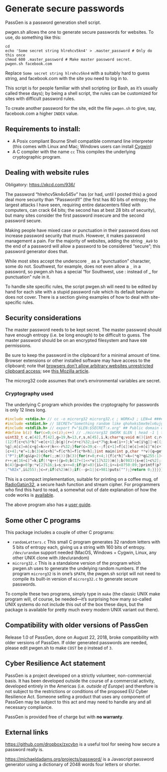 # Generate secure passwords

PassGen is a password generation shell script.

pwgen.sh allows the one to generate secure passwords for websites. 
To use, do something like this:

```
cd
echo 'Some secret string hlrehcv5kn4' > .master_password # Only do this once
chmod 600 .master_password # Make master password secret. 
pwgen.sh facebook.com
```

Replace `Some secret string hlrehcv5kn4` with a suitably hard to guess
string, and facebook.com with the site you need to log in to.

This script is for people familiar with shell scripting (or Bash, as
it’s usually called these days); by being a shell script, the rules can
be customized for sites with difficult password rules.

To create another password for the site, edit the file `pwgen.sh`
to give, say, facebook.com a higher `INDEX` value.

## Requirements to install:

* A Posix compliant Bourne Shell compatible command line interpreter
  (this comes with Linux and Mac; Windows users can install 
   [Cygwin](https://cygwin.com))
* A C compiler with the name `cc`  This compiles the underlying
  cryptographic program.

## Dealing with website rules

Obligatory: https://xkcd.com/936/

The password “hlrehcv5kn4o545v” has (or had, until I posted this)
a good deal more security than “Password1!” (the first has 80 bits of
entropy; the largest attacks I have seen, requiring entire datacenters
filled with computers, can crack 64 bits; the second has at best 28 bits
of security), but many sites consider the first password insecure and
the second password secure.

Making people have mixed case or punctuation in their password does
not increase password security that much. However, it makes password
management a pain.  For the majority of websites, adding the string
`_Aa9` to the end of a password will allow a password to be considered
“secure”; this password generator does that.

While most sites accept the underscore `_` as a “punctuation”
character, some do not.  Southwest, for example, does not even allow a `_`
in a password, so pwgen.sh has a special “for Southwest, use : instead 
of _ for punctuation” rule in it.

To handle site specific rules, the script pwgen.sh will need to be
edited by hand for each site with a stupid password rule which 
its default behavior does not cover.  There is a section giving
examples of how to deal with site-specific rules.

## Security considerations

The master password needs to be kept secret.  The master password 
should have enough entropy (i.e. be long enough) to be difficult 
to guess.  The master password should be on an encrypted filesystem
and have `600` permissions.

Be sure to keep the password in the clipboard for a minimal amount
of time.  Browser extensions or other installed software may have
access to the clipboard; note that [browsers don’t allow arbitrary
websites unrestricted clipboard access](https://www.lucidchart.com/techblog/2014/12/02/definitive-guide-copying-pasting-javascript/); see [this
Mozilla article](http://kb.mozillazine.org/Granting_JavaScript_access_to_the_clipboard).

The microrg32 code assumes that one’s environmental variables are secret.  

### Cryptography used

The underlying C program which provides the cryptography for passwords is
only 12 lines long.

```c
#include <stdio.h> // cc -o microrg32 microrg32.c ; WORK=3 ; LEN=4 #######
#include <stdint.h> // SECRET="Something random like qhohxks5mx9elv6ujgx3"
#include <stdlib.h> // export P="$LEN:$SECRET:x.org" ## Public domain code
#define b(z) for(c=0;c<(z);c++) // ./microrg32 $WORK $LEN | head -1 | tail
uint32_t c,e[42],f[42],g=19,h=13,r,s,n[45],i,k;char*q;void m(){int c;r=0;b
(12)f[c+c%3*h]^=e[c+1];b(g){r=(r+c)%32;i=c*7%g;k=e[i++];k^=e[i%g]|~e[(i+1)
%g];n[c]=n[c+g]=k>>r|k<<-r%32;}for(c=39;c--;f[c+1]=f[c])e[c]=n[c]^n[c+1]^n
[c+4];*e^=1;b(3)e[c+h]^=f[c*h]=f[c*h+h];}int main(int p,char **v){q=getenv
("P");if(q&&p>2){for(;;m()){b(3){for(r=0;r<4;){f[c*h]^=k=(*q?*q&255:1)<<8*
r++;e[16+c]^=k;if(!*q++){p=0;b(17+(1<<*v[1]%32))m();b(983){s=e[1+c%2];r=c;
b(4){p=p>0?p:*v[2]%16;i=s;s>>=8;if(p!=0){i&=31;i+=i<8?50:89;}printf(p?"%c"
:"%02x",i&255);}c=r;if(c%2)m();if(--p<1||c>981)puts("");}return 0;}}}}}}//
```

This is a compact implementation, suitable for printing on a coffee mug, of 
[RadioGatún32](http://radiogatun.noekeon.org/), a secure hash function and 
stream cipher.  For programmers who find this hard to read, a somewhat out
of date explanation of how the code works is 
[available](https://github.com/samboy/rg32hash/blob/master/C/nanorg32.md).

The above program also has a 
[user guide](https://github.com/samboy/passgen/blob/master/microrg32.md).

## Some other C programs

This package includes a couple of other C programs:

* `randomLetters.c`  This small C program generates 32 random letters
  with 5 bits of entropy each, giving us a string with 160 bits of
  entropy.  `/dev/urandom` support needed (MacOS, Windows + Cygwin, Linux,
  any other UNIX clone with /dev/urandom)
* `microrg32.c`  This is a standalone version of the program which pwgen.sh
  uses to generate the undelying random numbers.  If the program `microrg32`
  is in one’s `$PATH`, the pwgen.sh script will not need to compile its
  built-in version of `microrg32.c` to generate secure passwords.

To compile these two programs, simply type in `make` (the classic UNIX
make program will, of course, be needed—it’s surprising how many so-called
UNIX systems do not include this out of the box these days, but the package
is available for pretty much every modern UNIX variant out there).

## Compatibility with older versions of PassGen

Release 1.0 of PassGen, done on August 22, 2018, broke compatibility
with older versions of PassGen.  If older generated passwords are needed,
please edit pwgen.sh to make `COST` be `@` instead of `3`.

## Cyber Resilience Act statement

PassGen is a project developed on a strictly volunteer, non-commercial
basis.  It has been developed outside the course of a commercial
activity, developed entirely in the Americas (i.e. *outside of Europe*)
and therefore is not subject to the restrictions or conditions of the
proposed EU Cyber Resilience Act.  Someone selling a product that
uses any component of PassGen may be subject to this act and may
need to handle any and all necessary compliance.

PassGen is provided free of charge but with **no warranty**.

## External links

https://github.com/dropbox/zxcvbn is a useful tool for seeing how secure 
a password really is.

https://michaeldadams.org/projects/password/ is a Javascript password 
generator using a dictionary of 2048 words four letters or shorter. 
